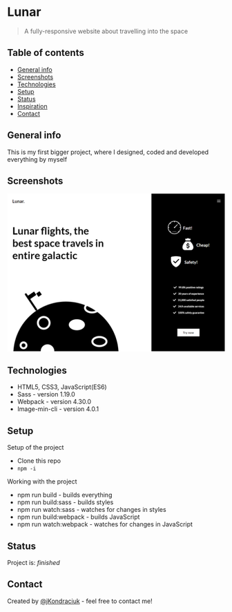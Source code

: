 # Lunar
> A fully-responsive website about travelling into the space

## Table of contents
* [General info](#general-info)
* [Screenshots](#screenshots)
* [Technologies](#technologies)
* [Setup](#setup)
* [Status](#status)
* [Inspiration](#inspiration)
* [Contact](#contact)

## General info
This is my first bigger project, where I designed, coded and developed everything by myself

## Screenshots
![Example screenshot](./screenshots/home.png)

## Technologies
* HTML5, CSS3, JavaScript(ES6)
* Sass - version 1.19.0
* Webpack - version 4.30.0
* Image-min-cli - version 4.0.1

## Setup
Setup of the project
* Clone this repo
* ```npm -i```

Working with the project
* npm run build - builds everything
* npm run build:sass - builds styles
* npm run watch:sass - watches for changes in styles
* npm run build:webpack - builds JavaScript
* npm run watch:webpack - watches for changes in JavaScript

## Status
Project is: _finished_

## Contact
Created by [@jKondraciuk](https://jkondraciuk.github.io) - feel free to contact me!
